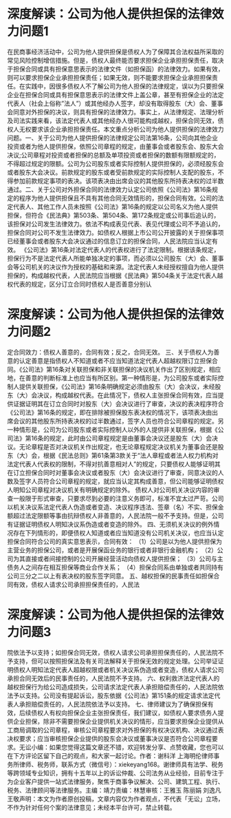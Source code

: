 # 深度解读：公司为他人提供担保的法律效力问题1

在民商事经济活动中，公司为他人提供担保是债权人为了保障其合法权益所采取的常见风险控制增信措施。但是，债权人最终能否要求担保企业承担担保责任，取决于担保合同或具有担保意思表示的法律文件（如担保函）的法律效力。如果有效，则可以要求担保企业承担担保责任；如果无效，则不能要求担保企业承担担保责任。在实践中，因很多债权人不了解公司为他人担保的法律规定，误以为只要担保企业在担保合同或具有担保意思表示的法律文件上盖公章，甚至有担保企业的法定代表人（社会上俗称”法人”）或其他经办人签字，却没有取得股东（大）会、董事会同意对外担保的决议，则具有担保的法律效力。事实上，从法律规定、法理分析及司法实践来看，该法定代表人或其他经办人很可能构成越权，担保合同无效，债权人无权要求该企业承担担保责任。本文重点分析公司为他人提供担保的法律效力问题。一、关于公司为他人提供担保的法律规定公司法第16条，公司向其他企业投资或者为他人提供担保，依照公司章程的规定，由董事会或者股东会、股东大会决议;公司章程对投资或者担保的总额及单项投资或者担保的数额有限额规定的，不得超过规定的限额。公司为公司股东或者实际控制人提供担保的，必须经股东会或者股东大会决议。前款规定的股东或者受前款规定的实际控制人支配的股东，不得参加前款规定事项的表决。该项表决由出席会议的其他股东所持表决权的过半数通过。二、关于公司对外担保合同的法律效力认定公司依照《公司法》第16条规定的程序为他人提供担保且不具有其他合同无效情形的，担保合同有效。公司的法定代表人、其他工作人员未按照《公司法》第16条的规定以公司名义为他人提供担保，但符合《民法典》第503条、第504条、第172条规定或公司事后追认的，该担保对公司发生法律效力。依法不构成表见代表、表见代理或公司不予追认的，担保合同对公司不发生法律效力。如债权人根据上市公司公开披露的关于担保事项已经董事会或者股东大会决议通过的信息订立的担保合同，人民法院应当认定有效。 《公司法》第16条对法定代表人的代表权进行了法定限制。根据该条规定，担保行为不是法定代表人所能单独决定的事项，而必须以公司股东（大）会、董事会等公司机关的决议作为授权的基础和来源。法定代表人未经授权擅自为他人提供担保的，构成越权代表，人民法院应当根据《民法典》第504条关于法定代表人越权代表的规定，区分订立合同时债权人是否善意分别认

# 深度解读：公司为他人提供担保的法律效力问题2

定合同效力：债权人善意的，合同有效；反之，合同无效。 三、关于债权人为善意的认定善意是指债权人不知道或者不应当知道法定代表人超越权限订立担保合同。《公司法》第16条对关联担保和非关联担保的决议机关作出了区别规定，相应地，在善意的判断标准上也应当有所区别。第一种情形是，为公司股东或者实际控制人提供关联担保，《公司法》第16条明确规定必须由股东（大）会决议，未经股东（大）会决议，构成越权代表。在此情况下，债权人主张担保合同有效，应当提供证据证明其在订立合同时对股东（大）会决议进行了审查，决议的表决程序符合《公司法》第16条的规定，即在排除被担保股东表决权的情况下，该项表决由出席会议的其他股东所持表决权的过半数通过，签字人员也符合公司章程的规定。另一种情形是，公司为公司股东或者实际控制人以外的人提供非关联担保，根据《公司法》第16条的规定，此时由公司章程规定是由董事会决议还是股东（大）会决议。无论章程是否对决议机关作出规定，也无论章程规定决议机关为董事会还是股东（大）会，根据《民法总则》第61条第3款关于“法人章程或者法人权力机构对法定代表人代表权的限制，不得对抗善意相对人”的规定，只要债权人能够证明其在订立担保合同时对董事会决议或者股东（大）会决议进行了审查，同意决议的人数及签字人员符合公司章程的规定，就应当认定其构成善意，但公司能够证明债权人明知公司章程对决议机关有明确规定的除外。 债权人对公司机关决议内容的审查一般限于形式审查，只要求尽到必要的注意义务即可，标准不宜太过严苛。公司以机关决议系法定代表人伪造或者变造、决议程序违法、签章（名）不实、担保金额超过法定限额等事由抗辩债权人非善意的，人民法院一般不予支持。但是，公司有证据证明债权人明知决议系伪造或者变造的除外。 四、无须机关决议的例外情况存在下列情形的，即便债权人知道或者应当知道没有公司机关决议，也应当认定担保合同符合公司的真实意思表示，合同有效： （1）公司是以为他人提供担保为主营业务的担保公司，或者是开展保函业务的银行或者非银行金融机构； （2）公司为其直接或者间接控制的公司开展经营活动向债权人提供担保； （3）公司与主债务人之间存在相互担保等商业合作关系； （4）担保合同系由单独或者共同持有公司三分之二以上有表决权的股东签字同意。 五、越权担保的民事责任如担保合同有效，债权人请求公司承担担保责任的，人民法

# 深度解读：公司为他人提供担保的法律效力问题3

院依法予以支持；如担保合同无效，债权人请求公司承担担保责任的，人民法院不予支持，但可以按照担保法及有关司法解释关于担保无效的规定处理。公司举证证明债权人明知法定代表人超越权限或者机关决议系伪造或者变造，债权人请求公司承担合同无效后的民事责任的，人民法院不予支持。 六、权利救济法定代表人的越权担保行为给公司造成损失，公司请求法定代表人承担赔偿责任的，人民法院依法予以支持。公司没有提起诉讼，股东依据《公司法》第151条的规定请求法定代表人承担赔偿责任的，人民法院依法予以支持。 七、律师建议为了确保担保有效，后续债权人有权向担保企业主张担保责任，我们建议，如债权人要求债务人提供企业担保，除非不需要担保企业提供机关决议的情形，应当要求担保企业提供从工商局调取的公司章程，审核公司章程要求对外担保的有权决议机构、决议通过表决权要求；应当审核担保企业提供的股东会决议或董事决议是否符合公司章程要求。无讼小编：如果您觉得这篇文章还不错，欢迎转发分享、点赞收藏，您也可以在下方评论区留下自己的观点，和大家一起讨论。作者：谢科洋 上海明伦律师事务所律师、税务师，联系方式（微信号）：xiekeyang168。谢律师具有法学、税务等跨领域专业知识，拥有十五年以上的诉讼仲裁、公司法务从业经验，目前专注于为企业客户提供一站式法律服务，聚焦于商事争议解决、公司、建筑工程、执行、税务、法律顾问等法律服务。主编：靖力责编：林慧审核：王雅玉 陈丽娟 刘逸凡 王敬声明：本文为作者原创投稿，文章内容仅为作者观点，不代表「无讼」立场，不作为针对任何个案的法律意见；未经本平台许可，禁止转载。

